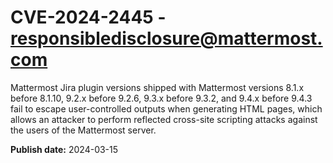 # CVE-2024-2445 - responsibledisclosure@mattermost.com

Mattermost Jira plugin versions shipped with Mattermost versions 8.1.x before 8.1.10, 9.2.x before 9.2.6, 9.3.x before 9.3.2, and 9.4.x before 9.4.3 fail to escape user-controlled outputs when generating HTML pages, which allows an attacker to perform reflected cross-site scripting attacks against the users of the Mattermost server.



**Publish date:** 2024-03-15
